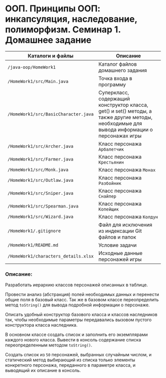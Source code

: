 # ООП. Принципы ООП: инкапсуляция, наследование, полиморфизм. Семинар 1. Домашнее задание

Каталоги и файлы                     | Описание
-------------------------------------|-------------------------------------------------------
`/java-oop/HomeWork1`                | Каталог файлов домашнего задания
`/HomeWork1/src/Main.java`           | Точка входа в программу
`/HomeWork1/src/BasicCharacter.java` | Суперкласс, содержащий конструктор класса, get() и set() методы, а также другие методы, необходимые для вывода информации о персонажах игры
`/HomeWork1/src/Archer.java`         | Класс персонажа `Арбалетчик`
`/HomeWork1/src/Farmer.java`         | Класс персонажа `Крестьянин`
`/HomeWork1/src/Monk.java`           | Класс персонажа `Монах`
`/HomeWork1/src/Outlaw.java`         | Класс персонажа `Разбойник`
`/HomeWork1/src/Sniper.java`         | Класс персонажа `Снайпер`
`/HomeWork1/src/Spearman.java`       | Класс персонажа `Копейщик`
`/HomeWork1/src/Wizard.java`         | Класс персонажа `Колдун`
`/HomeWork1/.gitignore`              | Файл для исключения из индексации Git файлов и папок
`/HomeWork1/README.md`               | Условие задачи
`/HomeWork1/characters_details.xlsx` | Исходные данные персонажей игры

### Описание:

Разработать иерархию классов персонажей описанных в таблице.

Провести анализ (абстракция) полей необходимых данных и перенести общие поля в базовый класс. Так же в базовом классе переопределить метод `toString()` для вывода подробной информации о персонаже.

Описать удобный конструктор базового класса и классов наследников так, чтобы необходимые параметры передавались вызовом пустого конструктора класса наследника.

В основном классе создать список и заполнить его экземплярами каждого нового класса. Вывести в консоль содержание списка переопределенным методом `toString()`.

Создать список из `50` персонажей, выбранных случайным числом, и статический метод выбирающий из списка только элементы конкретного персонажа, переданного в параметре класса, и выводящий их описание в консоль.

